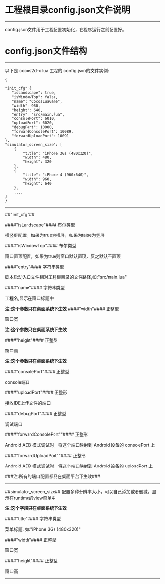 工程根目录config.json文件说明
===
---
config.json文件用于工程配置初始化，在程序运行之前配置好。

config.json文件结构
===
---
以下是 cocos2d-x lua 工程的 config.json的文件实例:

	{
	
    "init_cfg":{
       "isLandscape": true,
       "isWindowTop": false,
       "name": "CocosLuaGame",
       "width": 960,
       "height": 640,
       "entry": "src/main.lua",
	   "consolePort": 6010,
	   "uploadPort": 6020,
       "debugPort": 10000,
       "forwardConsolePort": 10089,
       "forwardUploadPort": 10091
    },
    "simulator_screen_size": [
        {
            "title": "iPhone 3Gs (480x320)",
            "width": 480,
            "height": 320
        },
        {
            "title": "iPhone 4 (960x640)",
            "width": 960,
            "height": 640
        },
        ....
    ]
	}
---	
##"init_cfg"##

####"isLandscape"####
布尔类型

横竖屏配置，如果为true为横屏，如果为false为竖屏

####"isWindowTop"####
布尔类型

窗口置顶配置，如果为true则窗口默认置顶，反之默认不置顶

####"entry"####
字符串类型

脚本启动入口文件相对工程根目录的文件路径,如:"src/main.lua"

####"name"####
字符串类型

工程名,显示在窗口标题中

**注:这个参数只在桌面系统下生效**
####"width"####
正整型

窗口宽

**注:这个参数只在桌面系统下生效**

####"height"####
正整型

窗口高

**注:这个参数只在桌面系统下生效**

####"consolePort"####
正整型

console端口

####"uploadPort"####
正整形

接收IDE上传文件的端口

####"debugPort"####
正整型

调试端口

####"forwardConsolePort""####
正整形

Android ADB 模式调试时，将这个端口映射到 Android 设备的 consolePort 上

####"forwardUploadPort""####
正整形

Android ADB 模式调试时，将这个端口映射到 Android 设备的 uploadPort 上

###注:所有的端口配置都只在桌面平台下生效###

---
##simulator_screen_size##
配置多种分辨率大小，可以自己添加或者删减，显示在runtime的view菜单中

**注:这个字段只在桌面系统下生效**

####"title"####
字符串类型

菜单标题. 如:"iPhone 3Gs (480x320)"

####"width"####
正整型

窗口宽

####"height"####
正整型

窗口高


---